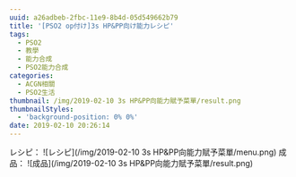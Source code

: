```yaml
---
uuid: a26adbeb-2fbc-11e9-8b4d-05d549662b79
title: '[PSO2 op付け]3s HP&PP向け能力レシピ'
tags:
  - PSO2
  - 教學
  - 能力合成
  - PSO2能力合成
categories:
  - ACGN相關
  - PSO2生活
thumbnail: /img/2019-02-10 3s HP&PP向能力賦予菜單/result.png
thumbnailStyles:
  - 'background-position: 0% 0%'
date: 2019-02-10 20:26:14
---
```

レシピ：
![レシピ](/img/2019-02-10 3s HP&PP向能力賦予菜單/menu.png)
成品：
![成品](/img/2019-02-10 3s HP&PP向能力賦予菜單/result.png)

